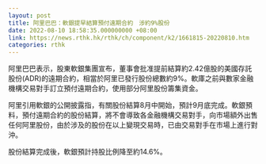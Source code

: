 ```yaml
---
layout: post
title: 阿里巴巴：軟銀提早結算預付遠期合約　涉約9%股份
date: 2022-08-10 18:58:35.000000000 +08:00
link: https://news.rthk.hk/rthk/ch/component/k2/1661815-20220810.htm
categories: rthk
---
```


阿里巴巴表示，股東軟銀集團宣布，董事會批准提前結算約2.42億股的美國存託股份(ADR)的遠期合約，相當於阿里已發行股份總數約9%。軟庫之前與數家金融機構交易對手訂立預付遠期合約，使用部分阿里股份籌集資金。

阿里引用軟銀的公開披露指，有關股份結算8月中開始，預計9月底完成。軟銀預料，預付遠期合約的股份結算，將不會導致各金融機構交易對手，向市場額外出售任何阿里股份，由於涉及的股份在以上變現交易時，已由交易對手在市場上進行對沖。

股份結算完成後，軟銀預計持股比例降至約14.6%。
